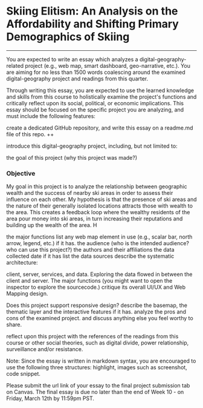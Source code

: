 # Skiing Elitism: An Analysis on the Affordability and Shifting Primary Demographics of Skiing
---
You are expected to write an essay which analyzes a digital-geography-related project (e.g., web map, smart dashboard, geo-narrative, etc.). You are aiming for no less than 1500 words coalescing around the examined digital-geography project and readings from this quarter.

Through writing this essay, you are expected to use the learned knowledge and skills from this course to holistically examine the project's functions and critically reflect upon its social, political, or economic implications. This essay should be focused on the specific project you are analyzing, and must include the following features:

create a dedicated GitHub repository, and write this essay on a readme.md file of this repo. ++

introduce this digital-geography project, including, but not limited to:

the goal of this project (why this project was made?)
### Objective
My goal in this project is to analyze the relationship between geographic wealth and the success of nearby ski areas in order to assess their influence on each other. My hypothesis is that the presence of ski areas and the nature of their generally isolated locations attracts those with wealth to the area. This creates a feedback loop where the wealthy residents of the area pour money into ski areas, in turn increasing their reputations and building up the wealth of the area. H

the major functions
list any web map element in use (e.g., scalar bar, north arrow, legend, etc.) if it has.
the audience (who is the intended audience? who can use this project?)
the authors and their affiliations
the data collected date if it has
list the data sources
describe the systematic architecture:

client, server, services, and data.
Exploring the data flowed in between the client and server.
The major functions (you might want to open the inspector to explore the sourcecode.)
critique its overall UI/UX and Web Mapping design.

Does this project support responsive design?
describe the basemap, the thematic layer and the interactive features if it has.
analyze the pros and cons of the examined project. and discuss anything else you feel worthy to share.

reflect upon this project with the references of the readings from this course or other social theories, such as digital divide, power relationship, surveillance and/or resistance.

Note: Since the essay is written in markdown syntax, you are encouraged to use the following three structures: highlight, images such as screenshot, code snippet. 

Please submit the url link of your essay to the final project submission tab on Canvas. The final essay is due no later than the end of Week 10 - on Friday, March 12th by 11:59pm PST.


